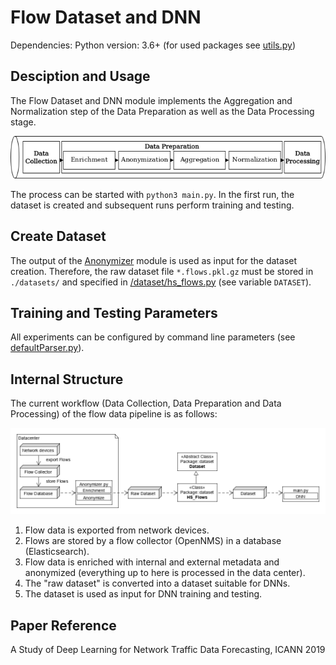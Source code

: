 # Flow Dataset and DNN
Dependencies: Python version: 3.6+ (for used packages see [utils.py](utils.py))

## Desciption and Usage

The Flow Dataset and DNN module implements the Aggregation and Normalization step of the Data Preparation as well as the Data Processing stage.

![Flow Data Pipeline](/images/flow_data_pipeline.png)

The process can be started with `python3 main.py`.
In the first run, the dataset is created and subsequent runs perform training and testing.

## Create Dataset
The output of the [Anonymizer](https://gitlab.cs.hs-fulda.de/flow-data-ml/icann19/anonymizer) module is used as input for the dataset creation.
Therefore, the raw dataset file `*.flows.pkl.gz` must be stored in `./datasets/` and specified in [/dataset/hs_flows.py](/dataset/hs_flows.py) (see variable `DATASET`).

## Training and Testing Parameters
All experiments can be configured by command line parameters (see [defaultParser.py](defaultParser.py)).

## Internal Structure

The current workflow (Data Collection, Data Preparation and Data Processing) of the flow data pipeline is as follows:

![Internal_structure](/images/Internal_structure.png)

1. Flow data is exported from network devices.
2. Flows are stored by a flow collector (OpenNMS) in a database (Elasticsearch).
3. Flow data is enriched with internal and external metadata and anonymized (everything up to here is processed in the data center).
4. The "raw dataset" is converted into a dataset suitable for DNNs.
5. The dataset is used as input for DNN training and testing.

## Paper Reference
A Study of Deep Learning for Network Traffic Data Forecasting, ICANN 2019